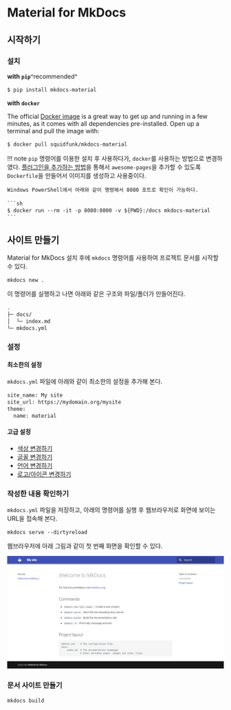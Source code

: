 # Material for MkDocs

## 시작하기

### 설치

**with `pip`**^recommended^

```sh
$ pip install mkdocs-material
```

**with `docker`**

The official [Docker image](https://hub.docker.com/r/squidfunk/mkdocs-material/) is a great way to get up and running in a few minutes, as it comes with all dependencies pre-installed. Open up a terminal and pull the image with:

```sh
$ docker pull squidfunk/mkdocs-material
```

!!! note
    `pip` 명령어를 이용한 설치 후 사용하다가, `docker`를 사용하는 방법으로 변경하였다.
    [플러그인을 추가하는 방법](https://squidfunk.github.io/mkdocs-material/getting-started/?h=docker#with-docker)을 통해서 `awesome-pages`을 추가할 수 있도록 `Dockerfile`을 만들어서 이미지를 생성하고 사용중이다.

    Windows PowerShell에서 아래와 같이 명령해서 8080 포트로 확인이 가능하다.
    
    ```sh
    $ docker run --rm -it -p 8080:8000 -v ${PWD}:/docs mkdocs-material
    ```

## 사이트 만들기

Material for MkDocs 설치 후에 `mkdocs` 명령어를 사용하여 프로젝트 문서를 시작할 수 있다.

```
mkdocs new .
```

이 명령어를 실행하고 나면 아래와 같은 구조와 파일/폴더가 만들어진다.

```
.
├─ docs/
│  └─ index.md
└─ mkdocs.yml
```

### 설정

#### 최소한의 설정

`mkdocs.yml` 파일에 아래와 같이 최소한의 설정을 추가해 본다.

```
site_name: My site
site_url: https://mydomain.org/mysite
theme:
  name: material
```

#### 고급 설정

- [색상 변경하기](https://squidfunk.github.io/mkdocs-material/setup/changing-the-colors/)
- [글꼴 변경하기](https://squidfunk.github.io/mkdocs-material/setup/changing-the-fonts/)
- [언어 변경하기](https://squidfunk.github.io/mkdocs-material/setup/changing-the-language/)
- [로고/아이콘 변경하기](https://squidfunk.github.io/mkdocs-material/setup/changing-the-logo-and-icons/)

<!-- TODO: 고급 설정 추가하기 -->


### 작성한 내용 확인하기

`mkdocs.yml` 파일을 저장하고, 아래의 명령어를 실행 후 웹브라우저로 화면에 보이는 URL을 접속해 본다.

```
mkdocs serve --dirtyreload
```

웹브라우저에 아래 그림과 같이 첫 번째 화면을 확인할 수 있다.

![Material for MkDocs 첫 화면](imgs/material4mkdocs001.png)

### 문서 사이트 만들기

```
mkdocs build
```
